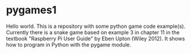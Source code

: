 pygames1
========

Hello world.
This is a repository with some python game code example(s). 
Currently there is a snake game based on example 3 in chapter 11 in the textbook "Raspberry Pi User Guide" by Eben Upton (Wiley 2012). It shows how to program in Python with the pygame module.

